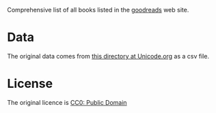 Comprehensive list of all books listed in the [goodreads](https://www.goodreads.com/) web site.

# Data

The original data comes from [this directory at Unicode.org](https://www.kaggle.com/jealousleopard/goodreadsbooks) as a csv file.


# License

The original licence is [CC0: Public Domain](https://creativecommons.org/publicdomain/zero/1.0/) 
 
